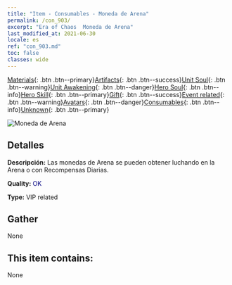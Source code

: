 ```yaml
---
title: "Item - Consumables - Moneda de Arena"
permalink: /con_903/
excerpt: "Era of Chaos  Moneda de Arena"
last_modified_at: 2021-06-30
locale: es
ref: "con_903.md"
toc: false
classes: wide
---
```

 [Materials](/ItemsES/){: .btn .btn--primary}[Artifacts](/ItemsES/Artifacts/){: .btn .btn--success}[Unit Soul](/ItemsES/UnitSoul/){: .btn .btn--warning}[Unit Awakening](/ItemsES/UnitAwakening/){: .btn .btn--danger}[Hero Soul](/ItemsES/HeroSoul/){: .btn .btn--info}[Hero Skill](/ItemsES/HeroSkill/){: .btn .btn--primary}[Gift](/ItemsES/Gift/){: .btn .btn--success}[Event related](/ItemsES/Events/){: .btn .btn--warning}[Avatars](/ItemsES/Avatars/){: .btn .btn--danger}[Consumables](/ItemsES/Consumables/){: .btn .btn--info}[Unknown](/ItemsES/Unknown/){: .btn .btn--primary}

 ![Moneda de Arena](/images/t/i_107.png)

## Detalles
 **Descripción:** Las monedas de Arena se pueden obtener luchando en la Arena o con Recompensas Diarias.

 **Quality:** <span style="color: #000080">OK</span>

 **Type:** VIP related

## Gather

  None

## This item contains:

  None

